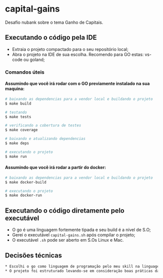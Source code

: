 # capital-gains
Desafio nubank sobre o tema Ganho de Capitais.

## Executando o código pela IDE

* Extraia o projeto compactado para o seu repositório local;
* Abra o projeto na IDE de sua escolha. Recomendo para GO estas: vs-code ou goland;

### Comandos úteis

#### Assumindo que você irá rodar com o GO previamente instalado na sua maquina:

``` bash
# baixando as dependencias para a vendor local e buildando o projeto
$ make build
```

``` bash
# testando
$ make tests
```

``` bash
# verificando a cobertura de testes
$ make coverage
```

``` bash
# baixando e atualizando dependencias
$ make deps
```

``` bash
# executando o projeto
$ make run
```

#### Assumindo que você irá rodar a partir do docker:

``` bash
# baixando as dependencias para a vendor local e buildando o projeto
$ make docker-build
```

``` bash
# executando o projeto
$ make docker-run
```

## Executando o código diretamente pelo executável

* O go é uma linguagem fortemente tipada e seu build é a nível de S.O;
* Gerei o executável `capital-gains.sh` após compilar o projeto;
* O executável `.sh` pode ser aberto em S.Os Linux e Mac.

## Decisões técnicas
``` bash
* Escolhi o go como linguagem de programação pelo meu skill na linguagem, pela facilidade de implementação que a linguagem permite, por sua robustes e tipagem forte;
* O projeto foi estruturado levando-se em consideração boas práticas da linguagem go;
```